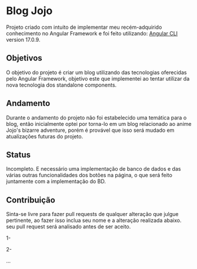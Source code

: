# Blog Jojo

Projeto criado com intuito de implementar meu recém-adquirido conhecimento no Angular Framework e foi feito utilizando:
[Angular CLI](https://github.com/angular/angular-cli) version 17.0.9.

## Objetivos

O objetivo do projeto é criar um blog utilizando das tecnologias oferecidas pelo Angular Framework, objetivo este que implementei ao tentar utilizar da nova tecnologia dos standalone components. 

## Andamento

Durante o andamento do projeto não foi estabelecido uma temática para o blog, então inicialmente optei por torna-lo em um blog relacionado ao anime Jojo's bizarre adventure, porém é provável que isso será mudado em atualizações futuras do projeto.

## Status

Incompleto. E necessário uma implementação de banco de dados e das várias outras funcionalidades dos botões na página, o que será feito juntamente com a implementação do BD.

## Contribuição

Sinta-se livre para fazer pull requests de qualquer alteração que julgue pertinente, ao fazer isso inclua seu nome e a alteração realizada abaixo. seu pull request será analisado antes de ser aceito.

1-

2-

...
